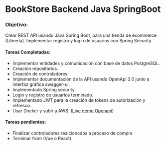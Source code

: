 # BookStore Backend Java SpringBoot

### Objetivo:
Crear REST API usando Java Spring Boot, para una tienda de ecommerce (Librería). Implementar registro y login de usuarios con Spring Security.

#### Tareas Completadas:
- Implementar entidades y comunicación con base de datos PostgreSQL.
- Creación repositorios.
- Creación de controladores.
- Implementar documentación de la API usando OpenApi 3.0 junto a interfaz gráfica swagger-ui.
- Implementado Spring security.
- Login y registro de usuarios terminado.
- Implementado JWT para la creación de tokens de autorización y refresco.
- Usar Docker y subir a AWS. ([Live demo Openapi](http://ec2-52-67-221-154.sa-east-1.compute.amazonaws.com/swagger-ui/index.html))


#### Tareas pendientes:
- Finalizar controladores realcionados a proceso de compra
- Terminar front (Vue o React)
